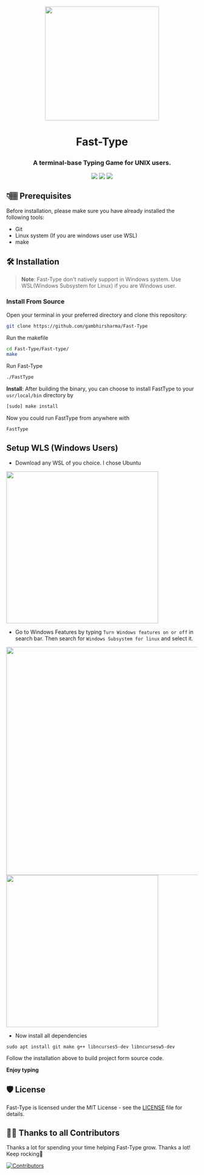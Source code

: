 # <p align="center"> <img src="https://user-images.githubusercontent.com/69895353/200911653-203af161-a56b-42ca-b3f8-8d1d6ec62956.png" width="300px"/> </p>

# <p align="center"> Fast-Type 

### <p align="center"> A terminal-base Typing Game for UNIX users.</p>

<p align="center">
  <img src="https://img.shields.io/github/license/gambhirsharma/Fast-Type">
  <img src="https://img.shields.io/github/languages/top/gambhirsharma/Fast-Type">
  <img src="https://img.shields.io/github/languages/code-size/gambhirsharma/Fast-Type">
</p>

## 👇🏽 Prerequisites

Before installation, please make sure you have already installed the following tools:
* Git
* Linux system (If you are windows user use WSL)
* make


## 🛠️ Installation 

> **Note**: Fast-Type don't natively support in Windows system. Use WSL(Windows Subsystem for Linux) if you are Windows user.


### Install From Source

Open your terminal in your preferred directory and clone this repository:

```sh
git clone https://github.com/gambhirsharma/Fast-Type
```

Run the makefile

```sh
cd Fast-Type/Fast-type/
make
```

Run Fast-Type

```sh
./FastType
```

**Install**: After building the binary, you can choose to install FastType to your `usr/local/bin` directory by

```sh
[sudo] make install
```

Now you could run FastType from anywhere with

```sh
FastType
```

## Setup WLS (Windows Users)
* Download any WSL of you choice. I chose Ubuntu

<img src="https://user-images.githubusercontent.com/69895353/204749851-9cc25f82-bde2-4bcf-9407-a26e07cf2c12.png" width="400px"/>

* Go to Windows Features by typing ``Turn Windows features on or off`` in search bar. Then search for ``Windows Subsystem for linux`` and select it.

<img src="https://user-images.githubusercontent.com/69895353/204751029-531a8036-a24d-4747-ab4d-cdb6a73ff0ab.png" width="600px"/> <img src="https://user-images.githubusercontent.com/69895353/204751058-f7fa67ec-a0ae-4123-a2c2-314fdf0064fe.png" width="400px"/>

* Now install all dependencies
```
sudo apt install git make g++ libncurses5-dev libncursesw5-dev
```
<!-- if this not work
sudo apt-get install libncurses5-dev libncursesw5-dev 
-->

Follow the installation above to build project form source code.

**Enjoy typing**

## 🛡️ License

Fast-Type is licensed under the MIT License - see the [LICENSE](LICENSE) file for details.


## 💪🏽 Thanks to all Contributors

Thanks a lot for spending your time helping Fast-Type grow. Thanks a lot! Keep rocking🍻

[![Contributors](https://contrib.rocks/image?repo=gambhirsharma/Fast-Type)](https://github.com/gambhirsharma/Fast-Type/graphs/contributors)
